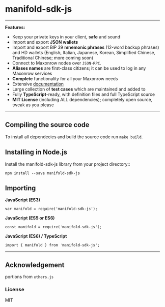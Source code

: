 # manifold-sdk-js

---

**Features:**

- Keep your private keys in your client, **safe** and sound
- Import and export **JSON wallets**
- Import and export BIP 39 **mnemonic phrases** (12-word backup phrases) and HD wallets (English, Italian, Japanese, Korean, Simplified Chinese, Traditional Chinese; more coming soon)
- Connect to Maxonrow nodes over `JSON-RPC`.
- **Aliases names** are first-class citizens; it can be used to log in any Maxonrow services
- **Complete** functionality for all your Maxonrow needs
- Extensive [documentation](https://docs.maxonrow.com/manifold-sdk-js)
- Large collection of **test cases** which are maintained and added to
- Fully **TypeScript**-ready, with definition files and full TypeScript source
- **MIT License** (including ALL dependencies); completely open source, tweak as you please

---

## Compiling the source code

To install all dependecies and build the source code run `make build`.

## Installing in Node.js

Install the manifold-sdk-js library from your project directory::

    npm install --save manifold-sdk-js

## Importing

**JavaScript (ES3)**

    var manifold = require('manifold-sdk-js');

**JavaScript (ES5 or ES6)**

    const manifold = require('manifold-sdk-js');

**JavaScript (ES6) / TypeScript**

    import { manifold } from 'manifold-sdk-js';

---

## Acknowledgement

portions from `ethers.js`

### License

MIT
